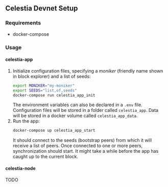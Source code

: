 ## Celestia Devnet Setup

### Requirements

- docker-compose

### Usage

#### celestia-app

1.  Initialize configuration files, specifying a *moniker* (friendly name shown in block explorer) and a list of seeds:
    ```bash
    export MONIKER="my-moniker"
    export SEEDS="list,of,seeds"
    docker-compose run celestia_app_init
    ```
    The environment variables can also be declared in a `.env` file. Configuration files will be stored in a folder called `celestia_app`. Data will be stored in a docker volume called `celestia_app_data`.
1.  Run the app:
    ```bash
    docker-compose up celestia_app_start
    ```
    It should connect to the seeds (bootstrap peers) from which it will receive a list of peers. Once connected to one or more peers, synchronization should start. It might take a while before the app has caught up to the current block.

#### celestia-node

TODO
